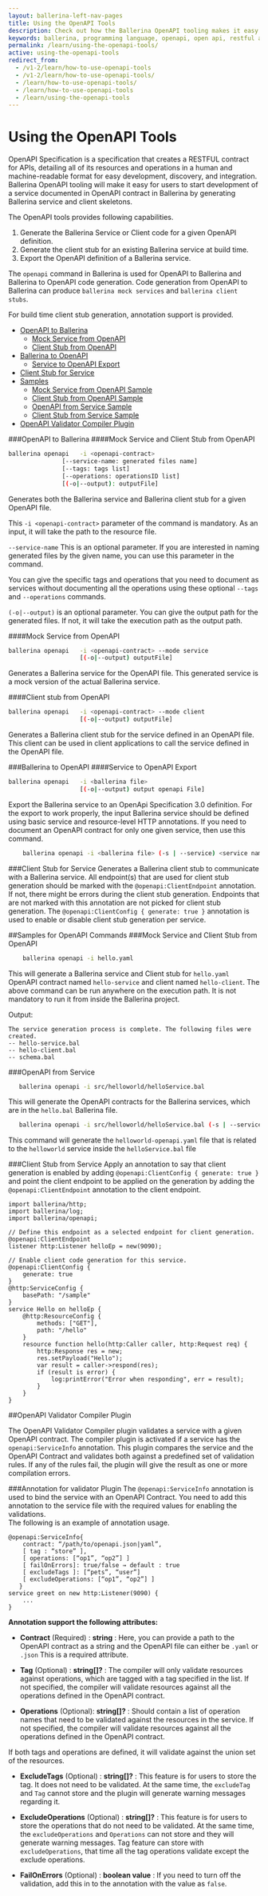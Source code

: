 ```yaml
---
layout: ballerina-left-nav-pages
title: Using the OpenAPI Tools
description: Check out how the Ballerina OpenAPI tooling makes it easy for users to start developing a service documented in the OpenAPI contract.
keywords: ballerina, programming language, openapi, open api, restful api
permalink: /learn/using-the-openapi-tools/
active: using-the-openapi-tools
redirect_from:
  - /v1-2/learn/how-to-use-openapi-tools
  - /v1-2/learn/how-to-use-openapi-tools/
  - /learn/how-to-use-openapi-tools/
  - /learn/how-to-use-openapi-tools
  - /learn/using-the-openapi-tools
---
```


# Using the OpenAPI Tools

OpenAPI Specification is a specification that creates a RESTFUL contract for APIs, detailing all of its resources and operations in a human and machine-readable format for easy development, discovery, and integration. Ballerina OpenAPI tooling will make it easy for users to start development of a service documented in OpenAPI contract in Ballerina by generating Ballerina service and client skeletons.

The OpenAPI tools provides following capabilities.

1. Generate the Ballerina Service or Client code for a given OpenAPI definition.
2. Generate the client stub for an existing Ballerina service at build time.
3. Export the OpenAPI definition of a Ballerina service.

The `openapi` command in Ballerina is used for OpenAPI to Ballerina and Ballerina to OpenAPI code generation.
Code generation from OpenAPI to Ballerina can produce `ballerina mock services` and `ballerina client stubs`.

For build time client stub generation, annotation support is provided.

- [OpenAPI to Ballerina](#openAPI-to-ballerina)
    - [Mock Service from OpenAPI](#mock-service-from-openapi)
    - [Client Stub from OpenAPI](#client-stub-from-openapi)
- [Ballerina to OpenAPI](#ballerina-to-openAPI)    
    - [Service to OpenAPI Export](#service-to-openapi-export)
- [Client Stub for Service](#client-stub-for-service)    
- [Samples](#samples)
    - [Mock Service from OpenAPI Sample](#mock-service-from-openapi-sample)
    - [Client Stub from OpenAPI Sample](#client-stub-from-openapi-sample)
    - [OpenAPI from Service Sample](#openapi-from-service-sample)
    - [Client Stub from Service Sample](#client-stub-from-service-sample)
- [OpenAPI Validator Compiler Plugin](#openAPI-validator-compiler-plugin)
     

###OpenAPI to Ballerina
####Mock Service and Client Stub from OpenAPI
```bash
ballerina openapi   -i <openapi-contract> 
               [--service-name: generated files name]
               [--tags: tags list]
               [--operations: operationsID list]
               [(-o|--output): outputFile]
```
Generates both the Ballerina service and Ballerina client stub for a given OpenAPI file. 

This `-i <openapi-contract>` parameter of the command is mandatory. As an input, it will take the path to the resource file. 

`--service-name`  This is an optional parameter. If you are interested in naming generated files by the given name, 
you can use this parameter in the command. 

You can give the specific tags and operations that you need to document as services without documenting all the operations using these optional `--tags` and `--operations` commands.

`(-o|--output)` is an optional parameter. You can give the output path for the generated files. 
If not, it will take the execution path as the output path.

####Mock Service from OpenAPI
```bash
ballerina openapi   -i <openapi-contract> --mode service
                    [(-o|--output) outputFile]
```
Generates a Ballerina service for the OpenAPI file. This generated service is a mock version of the actual Ballerina service.


####Client stub from OpenAPI
```bash
ballerina openapi   -i <openapi-contract> --mode client
                    [(-o|--output) outputFile]
```
Generates a Ballerina client stub for the service defined in an OpenAPI file. This client can be used in client 
applications to call the service defined in the OpenAPI file.

###Ballerina to OpenAPI
####Service to OpenAPI Export
```bash
ballerina openapi   -i <ballerina file> 
                    [(-o|--output) output openapi File]
```
Export the Ballerina service to an  OpenApi Specification 3.0 definition. For the export to work properly, 
the input Ballerina service should be defined using basic service and resource-level HTTP annotations.
If you need to document an OpenAPI contract for only one given service, then use this command.
```bash
    ballerina openapi -i <ballerina file> (-s | --service) <service name>
```

###Client Stub for Service
Generates a Ballerina client stub to communicate with a Ballerina service.
All endpoint(s) that are used for client stub generation should be marked with the 
`@openapi:ClientEndpoint` annotation. If not, there might be errors during the client stub generation. Endpoints that
 are not marked with 
this annotation are not picked for client stub generation. The `@openapi:ClientConfig { generate: true }` 
annotation is used to enable or disable client stub generation per service.


##Samples for OpenAPI Commands
###Mock Service and Client Stub from OpenAPI

```bash
    ballerina openapi -i hello.yaml
```

This will generate a Ballerina service and Client stub for `hello.yaml` OpenAPI contract 
named `hello-service` and client named `hello-client`. The above command can be run anywhere on the execution path. 
It is not mandatory  to run it from inside the Ballerina project.

Output:
```
The service generation process is complete. The following files were created.
-- hello-service.bal
-- hello-client.bal
-- schema.bal
```
###OpenAPI from Service

 ```bash
    ballerina openapi -i src/helloworld/helloService.bal
  ```
This will generate the OpenAPI contracts for the Ballerina services, which are in the `hello.bal` Ballerina file.
 ```bash 
    ballerina openapi -i src/helloworld/helloService.bal (-s | --service) helloworld
  ```
This command will generate the `helloworld-openapi.yaml` file that is related to the `helloworld` service inside the
 `helloService.bal` file

###Client Stub from Service
Apply an annotation to say that client generation is enabled by adding `@openapi:ClientConfig { generate: true }` and
 point the client endpoint to be applied on the generation by adding the `@openapi:ClientEndpoint` annotation to the
  client
  endpoint.

```ballerina
import ballerina/http;
import ballerina/log;
import ballerina/openapi;

// Define this endpoint as a selected endpoint for client generation.
@openapi:ClientEndpoint
listener http:Listener helloEp = new(9090);

// Enable client code generation for this service.
@openapi:ClientConfig {
    generate: true
}
@http:ServiceConfig {
    basePath: "/sample"
}
service Hello on helloEp {    
    @http:ResourceConfig {
        methods: ["GET"],
        path: "/hello"
    }
    resource function hello(http:Caller caller, http:Request req) {
        http:Response res = new;
        res.setPayload("Hello");
        var result = caller->respond(res);
        if (result is error) {
            log:printError("Error when responding", err = result);
        }
    }
}
```

##OpenAPI Validator Compiler Plugin

The OpenAPI Validator Compiler plugin validates a service with a given OpenAPI contract. 
The compiler plugin is activated if a service has the `openapi:ServiceInfo` annotation. This plugin compares 
the service and the OpenAPI Contract and validates both against a predefined set of validation rules. 
If any of the rules fail, the plugin will give the result as one or more compilation errors.

###Annotation for validator Plugin 
The `@openapi:ServiceInfo` annotation is used to bind the service with an OpenAPI Contract. You need to add 
this annotation to the service file with the required values for enabling the validations.  
The following is an example of annotation usage.
```ballerina
@openapi:ServiceInfo{
    contract: “/path/to/openapi.json|yaml”,
    [ tag : “store” ],
    [ operations: [“op1”, “op2”] ] 
    [ failOnErrors]: true/false → default : true
    [ excludeTags ]: [“pets”, “user”]
    [ excludeOperations: [“op1”, “op2”] ]
   }
service greet on new http:Listener(9090) {
    ...
}
```
 **Annotation support the following attributes:**
- **Contract** (Required) : **string**  :
Here, you can provide a path to the OpenAPI contract as a string and the OpenAPI file can either be `.yaml` or `.json`
This is a required attribute.

- **Tag** (Optional) : **string[]?**     :
The compiler will only validate resources against operations, which are tagged with a tag specified in the list.
If not specified, the compiler will validate resources against all the operations defined in the OpenAPI contract. 

- **Operations** (Optional): **string[]?**  :
Should contain a list of operation names that need to be validated against the resources in the service.
If not specified, the compiler will validate resources against all the operations defined in the OpenAPI contract. 

If both tags and operations are defined, it will validate against the union set of the resources.

- **ExcludeTags** (Optional) : **string[]?**    :
This feature is for users to store the tag. It does not need to be validated.
At the same time, the `excludeTag` and `Tag` cannot store and the plugin will generate warning messages regarding
 it.

- **ExcludeOperations** (Optional) : **string[]?**  :
This feature is for users to store the operations that do not need to be validated.
At the same time, the `excludeOperations` and  `Operations` can not store and they will generate warning messages.
Tag feature can store with `excludeOperations`, that time all the tag operations validate except the exclude operations.
 
- **FailOnErrors** (Optional) : **boolean value**   :
If you need to turn off the validation, add this in to the annotation with the value as `false`.
